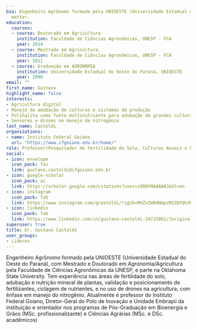 ```yaml
---
bio: Engenheiro Agrônomo formado pela UNIOESTE (Universidade Estadual do Oeste do Paraná), com Mestrado e Doutorado em Agronomia/Agricultura pela Faculdade de Ciências Agronômicas da UNESP, e parte na Oklahoma State University. Tem experiência nas áreas de fertilidade do solo, adubação e nutrição mineral de plantas, validação e posicionamento de fertilizantes, ciclagem de nutrientes, e no uso de drones na agricultura, com ênfase em manejo do nitrogênio. Atualmente é professor do Instituto Federal Goiano, Diretor-Geral do Polo de Inovação e Unidade Embrapii da instituição e orientador nos programas de Pós-Graduação em Bioenergia e Grãos (MSc. profissionalizante) e Ciências Agrárias (MSc. e DSc. acadêmicos).
  matter.
education:
  courses:
  - course: Doutorado em Agricultura
    institution: Faculdade de Ciências Agronômicas, UNESP - FCA
    year: 2014
  - course: Mestrado em Agricultura
    institution: Faculdade de Ciências Agronômicas, UNESP - FCA
    year: 2011
  - course: Graduação em AGRONOMIA
    institution: Universidade Estadual do Oeste do Paraná, UNIOESTE
    year: 2008
email: ""
first_name: Gustavo
highlight_name: false
interests:
- Agricultura digital
- Manejo da adubação de culturas e sistemas de produção
- Polihalita como fonte multinutriente para adubação de grandes culturas
- Sensores e drones no manejo de nitrogênio
last_name: Castoldi
organizations:
- name: Instituto Federal Goiano
  url: "https://www.ifgoiano.edu.br/home/"
role: Professor/Pesquisador de Fertilidade do Solo, Culturas Anuais e Metodologia da Pesquisa
social:
- icon: envelope
  icon_pack: fas
  link: gustavo.castoldi@ifgoiano.edu.br 
- icon: google-scholar
  icon_pack: ai
  link: https://scholar.google.com/citations?user=zO80YMAAAAAJ&hl=en
- icon: instagram
  icon_pack: fab
  link: https://www.instagram.com/gcastoldi/?igsh=MXZoZmR4NmpzM2Z0YQ%3D%3D
- icon: linkedin
  icon_pack: fab
  link: https://www.linkedin.com/in/gustavo-castoldi-24725861/?originalSubdomain=br
superuser: true
title: Dr. Gustavo Castoldi
user_groups:
- Líderes
---
```


Engenheiro Agrônomo formado pela UNIOESTE (Universidade Estadual do Oeste do Paraná), com Mestrado e Doutorado em Agronomia/Agricultura pela Faculdade de Ciências Agronômicas da UNESP, e parte na Oklahoma State University. Tem experiência nas áreas de fertilidade do solo, adubação e nutrição mineral de plantas, validação e posicionamento de fertilizantes, ciclagem de nutrientes, e no uso de drones na agricultura, com ênfase em manejo do nitrogênio. Atualmente é professor do Instituto Federal Goiano, Diretor-Geral do Polo de Inovação e Unidade Embrapii da instituição e orientador nos programas de Pós-Graduação em Bioenergia e Grãos (MSc. profissionalizante) e Ciências Agrárias (MSc. e DSc. acadêmicos)
